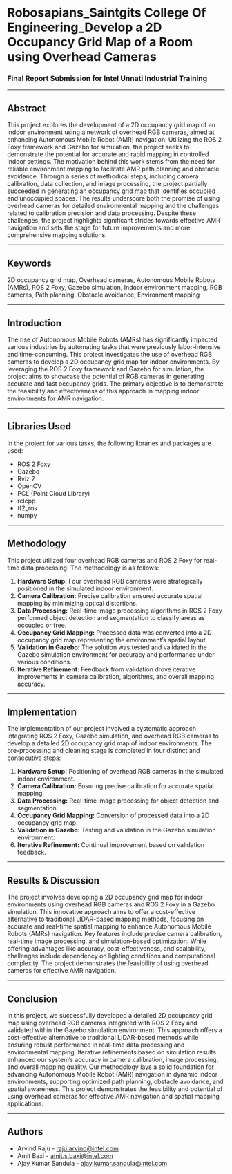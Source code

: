 # Robosapians_Saintgits College Of Engineering_Develop a 2D Occupancy Grid Map of a Room using Overhead Cameras
### Final Report Submission for Intel Unnati Industrial Training

---

## Abstract

This project explores the development of a 2D occupancy grid map of an indoor environment using a network of overhead RGB cameras, aimed at enhancing Autonomous Mobile Robot (AMR) navigation. Utilizing the ROS 2 Foxy framework and Gazebo for simulation, the project seeks to demonstrate the potential for accurate and rapid mapping in controlled indoor settings. The motivation behind this work stems from the need for reliable environment mapping to facilitate AMR path planning and obstacle avoidance. Through a series of methodical steps, including camera calibration, data collection, and image processing, the project partially succeeded in generating an occupancy grid map that identifies occupied and unoccupied spaces. The results underscore both the promise of using overhead cameras for detailed environmental mapping and the challenges related to calibration precision and data processing. Despite these challenges, the project highlights significant strides towards effective AMR navigation and sets the stage for future improvements and more comprehensive mapping solutions.

---

## Keywords

2D occupancy grid map, Overhead cameras, Autonomous Mobile Robots (AMRs), ROS 2 Foxy, Gazebo simulation, Indoor environment mapping, RGB cameras, Path planning, Obstacle avoidance, Environment mapping

---

## Introduction

The rise of Autonomous Mobile Robots (AMRs) has significantly impacted various industries by automating tasks that were previously labor-intensive and time-consuming. This project investigates the use of overhead RGB cameras to develop a 2D occupancy grid map for indoor environments. By leveraging the ROS 2 Foxy framework and Gazebo for simulation, the project aims to showcase the potential of RGB cameras in generating accurate and fast occupancy grids. The primary objective is to demonstrate the feasibility and effectiveness of this approach in mapping indoor environments for AMR navigation.

---

## Libraries Used

In the project for various tasks, the following libraries and packages are used:

- ROS 2 Foxy
- Gazebo
- Rviz 2
- OpenCV
- PCL (Point Cloud Library)
- rclcpp
- tf2_ros
- numpy

---

## Methodology

This project utilized four overhead RGB cameras and ROS 2 Foxy for real-time data processing. The methodology is as follows:

1. **Hardware Setup:** Four overhead RGB cameras were strategically positioned in the simulated indoor environment.
2. **Camera Calibration:** Precise calibration ensured accurate spatial mapping by minimizing optical distortions.
3. **Data Processing:** Real-time image processing algorithms in ROS 2 Foxy performed object detection and segmentation to classify areas as occupied or free.
4. **Occupancy Grid Mapping:** Processed data was converted into a 2D occupancy grid map representing the environment’s spatial layout.
5. **Validation in Gazebo:** The solution was tested and validated in the Gazebo simulation environment for accuracy and performance under various conditions.
6. **Iterative Refinement:** Feedback from validation drove iterative improvements in camera calibration, algorithms, and overall mapping accuracy.

---

## Implementation

The implementation of our project involved a systematic approach integrating ROS 2 Foxy, Gazebo simulation, and overhead RGB cameras to develop a detailed 2D occupancy grid map of indoor environments. The pre-processing and cleaning stage is completed in four distinct and consecutive steps:

1. **Hardware Setup:** Positioning of overhead RGB cameras in the simulated indoor environment.
2. **Camera Calibration:** Ensuring precise calibration for accurate spatial mapping.
3. **Data Processing:** Real-time image processing for object detection and segmentation.
4. **Occupancy Grid Mapping:** Conversion of processed data into a 2D occupancy grid map.
5. **Validation in Gazebo:** Testing and validation in the Gazebo simulation environment.
6. **Iterative Refinement:** Continual improvement based on validation feedback.

---

## Results & Discussion

The project involves developing a 2D occupancy grid map for indoor environments using overhead RGB cameras and ROS 2 Foxy in a Gazebo simulation. This innovative approach aims to offer a cost-effective alternative to traditional LIDAR-based mapping methods, focusing on accurate and real-time spatial mapping to enhance Autonomous Mobile Robots (AMRs) navigation. Key features include precise camera calibration, real-time image processing, and simulation-based optimization. While offering advantages like accuracy, cost-effectiveness, and scalability, challenges include dependency on lighting conditions and computational complexity. The project demonstrates the feasibility of using overhead cameras for effective AMR navigation.

---

## Conclusion

In this project, we successfully developed a detailed 2D occupancy grid map using overhead RGB cameras integrated with ROS 2 Foxy and validated within the Gazebo simulation environment. This approach offers a cost-effective alternative to traditional LIDAR-based methods while ensuring robust performance in real-time data processing and environmental mapping. Iterative refinements based on simulation results enhanced our system’s accuracy in camera calibration, image processing, and overall mapping quality. Our methodology lays a solid foundation for advancing Autonomous Mobile Robot (AMR) navigation in dynamic indoor environments, supporting optimized path planning, obstacle avoidance, and spatial awareness. This project demonstrates the feasibility and potential of using overhead cameras for effective AMR navigation and spatial mapping applications.

---

## Authors

- Arvind Raju - raju.arvind@intel.com
- Amit Baxi - amit.s.baxi@intel.com
- Ajay Kumar Sandula - ajay.kumar.sandula@intel.com
